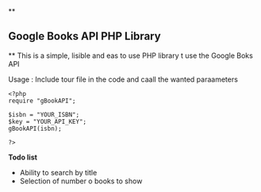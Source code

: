 **

Google Books API PHP Library
----------------------------

**
This is a simple, lisible and eas to use PHP library t use the Google Boks API

Usage :
Include tour file in the code and caall the wanted paraameters

    <?php
	require "gBookAPI";

  	$isbn = "YOUR_ISBN";
  	$key = "YOUR_API_KEY";
  	gBookAPI(isbn);

    ?>

**Todo list**
- Ability to search by title
- Selection of number o books to show
